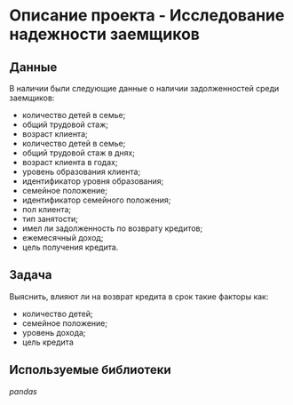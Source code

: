# Описание проекта - Исследование надежности заемщиков


## Данные

В наличии были следующие данные о наличии задолженностей среди заемщиков:
- количество детей в семье;
- общий трудовой стаж;
- возраст клиента;
- количество детей в семье;
- общий трудовой стаж в днях;
- возраст клиента в годах;
- уровень образования клиента;
- идентификатор уровня образования;
- семейное положение;
- идентификатор семейного положения;
- пол клиента;
- тип занятости;
- имел ли задолженность по возврату кредитов;
- ежемесячный доход;
- цель получения кредита.

## Задача

Выяснить, влияют ли на возврат кредита в срок такие факторы как:
- количество детей;
- семейное положение;
- уровень дохода;
- цель кредита

## Используемые библиотеки
*pandas*